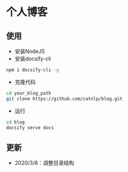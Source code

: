 # 个人博客

## 使用

- 安装NodeJS
- 安装docsify-cli
```bash
npm i docsify-cli -g
```
- 克隆代码
```bash
cd your_blog_path
git clone https://github.com/catnlp/blog.git 
```
- 运行
```bash
cd blog
docsify serve docs
```

## 更新

- 2020/3/8：调整目录结构
